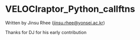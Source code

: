 # VELOCIraptor_Python_callftns

Written by Jinsu Rhee (jinsu.rhee@yonsei.ac.kr)

Thanks for DJ for his early contribution
